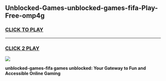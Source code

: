 
## Unblocked-Games-unblocked-games-fifa-Play-Free-omp4g
<h3>
<a href="https://premium76.site?title=unblocked-games-fifa&ref=18A1">CLICK TO PLAY</a></h3>
<hr>

<h3>
<a href="https://premium76.site?title=unblocked-games-fifa&ref=18A1">CLICK 2 PLAY</a>
  
</h3>

<a href="https://premium76.site?title=unblocked-games-fifa&ref=18A1"><img src="https://clearcache.store/games.png"></a>


**unblocked-games-fifa games unblocked: Your Gateway to Fun and Accessible Online Gaming**
